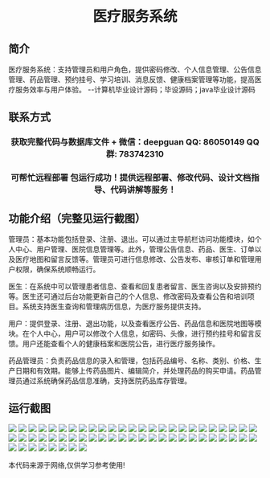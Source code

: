 <p><h1 align="center">医疗服务系统</h1></p>

## 简介
医疗服务系统：支持管理员和用户角色，提供密码修改、个人信息管理、公告信息管理、药品管理、预约挂号、学习培训、消息反馈、健康档案管理等功能，提高医疗服务效率与用户体验。    --计算机毕业设计源码；毕设源码；java毕业设计源码


## 联系方式
<p><h3 align="center">获取完整代码与数据库文件 + 微信：deepguan QQ: 86050149 QQ群: 783742310</h3></p>
<p><h3 align="center">可帮忙远程部署 包运行成功！提供远程部署、修改代码、设计文档指导、代码讲解等服务！</h3></p>

## 功能介绍（完整见运行截图）
管理员：基本功能包括登录、注册、退出。可以通过主导航栏访问功能模块，如个人中心、用户管理、医院信息管理等。此外，管理公告信息、药品、医生、订单以及医疗地图和留言反馈等。管理员可进行信息修改、公告发布、审核订单和管理用户权限，确保系统顺畅运行。

医生：在系统中可以管理患者信息、查看和回复患者留言、医生咨询以及安排预约等。医生还可通过后台功能更新自己的个人信息、修改密码及查看公告和培训项目。系统支持医生查询和管理病历信息，为医疗服务提供支持。

用户：提供登录、注册、退出功能，以及查看医疗公告、药品信息和医院地图等模块。在个人中心，用户可以修改个人信息，如密码、头像，进行预约挂号和留言反馈。用户还能查看个人的健康档案和医院公告，进行医疗服务操作。

药品管理员：负责药品信息的录入和管理，包括药品编号、名称、类别、价格、生产日期和有效期。能够上传药品图片、编辑简介，并处理药品的购买申请。药品管理员通过系统确保药品信息准确，支持医院药品库存管理。


## 运行截图
![](https://bs-1329754181.cos.ap-shanghai.myqcloud.com/spring/MedicalServiceSystem/img/001.jpg)
![](https://bs-1329754181.cos.ap-shanghai.myqcloud.com/spring/MedicalServiceSystem/img/002.jpg)
![](https://bs-1329754181.cos.ap-shanghai.myqcloud.com/spring/MedicalServiceSystem/img/003.jpg)
![](https://bs-1329754181.cos.ap-shanghai.myqcloud.com/spring/MedicalServiceSystem/img/004.jpg)
![](https://bs-1329754181.cos.ap-shanghai.myqcloud.com/spring/MedicalServiceSystem/img/005.jpg)
![](https://bs-1329754181.cos.ap-shanghai.myqcloud.com/spring/MedicalServiceSystem/img/006.jpg)
![](https://bs-1329754181.cos.ap-shanghai.myqcloud.com/spring/MedicalServiceSystem/img/007.jpg)
![](https://bs-1329754181.cos.ap-shanghai.myqcloud.com/spring/MedicalServiceSystem/img/008.jpg)
![](https://bs-1329754181.cos.ap-shanghai.myqcloud.com/spring/MedicalServiceSystem/img/009.jpg)
![](https://bs-1329754181.cos.ap-shanghai.myqcloud.com/spring/MedicalServiceSystem/img/010.jpg)
![](https://bs-1329754181.cos.ap-shanghai.myqcloud.com/spring/MedicalServiceSystem/img/011.jpg)
![](https://bs-1329754181.cos.ap-shanghai.myqcloud.com/spring/MedicalServiceSystem/img/012.jpg)
![](https://bs-1329754181.cos.ap-shanghai.myqcloud.com/spring/MedicalServiceSystem/img/013.jpg)
![](https://bs-1329754181.cos.ap-shanghai.myqcloud.com/spring/MedicalServiceSystem/img/014.jpg)
![](https://bs-1329754181.cos.ap-shanghai.myqcloud.com/spring/MedicalServiceSystem/img/015.jpg)
![](https://bs-1329754181.cos.ap-shanghai.myqcloud.com/spring/MedicalServiceSystem/img/016.jpg)
![](https://bs-1329754181.cos.ap-shanghai.myqcloud.com/spring/MedicalServiceSystem/img/017.jpg)
![](https://bs-1329754181.cos.ap-shanghai.myqcloud.com/spring/MedicalServiceSystem/img/018.jpg)
![](https://bs-1329754181.cos.ap-shanghai.myqcloud.com/spring/MedicalServiceSystem/img/019.jpg)
![](https://bs-1329754181.cos.ap-shanghai.myqcloud.com/spring/MedicalServiceSystem/img/020.jpg)
![](https://bs-1329754181.cos.ap-shanghai.myqcloud.com/spring/MedicalServiceSystem/img/021.jpg)
![](https://bs-1329754181.cos.ap-shanghai.myqcloud.com/spring/MedicalServiceSystem/img/022.jpg)
![](https://bs-1329754181.cos.ap-shanghai.myqcloud.com/spring/MedicalServiceSystem/img/023.jpg)
![](https://bs-1329754181.cos.ap-shanghai.myqcloud.com/spring/MedicalServiceSystem/img/024.jpg)
![](https://bs-1329754181.cos.ap-shanghai.myqcloud.com/spring/MedicalServiceSystem/img/025.jpg)
![](https://bs-1329754181.cos.ap-shanghai.myqcloud.com/spring/MedicalServiceSystem/img/026.jpg)
![](https://bs-1329754181.cos.ap-shanghai.myqcloud.com/spring/MedicalServiceSystem/img/027.jpg)
![](https://bs-1329754181.cos.ap-shanghai.myqcloud.com/spring/MedicalServiceSystem/img/028.jpg)
![](https://bs-1329754181.cos.ap-shanghai.myqcloud.com/spring/MedicalServiceSystem/img/029.jpg)
![](https://bs-1329754181.cos.ap-shanghai.myqcloud.com/spring/MedicalServiceSystem/img/030.jpg)
![](https://bs-1329754181.cos.ap-shanghai.myqcloud.com/spring/MedicalServiceSystem/img/031.jpg)
![](https://bs-1329754181.cos.ap-shanghai.myqcloud.com/spring/MedicalServiceSystem/img/032.jpg)
![](https://bs-1329754181.cos.ap-shanghai.myqcloud.com/spring/MedicalServiceSystem/img/033.jpg)
![](https://bs-1329754181.cos.ap-shanghai.myqcloud.com/spring/MedicalServiceSystem/img/034.jpg)
![](https://bs-1329754181.cos.ap-shanghai.myqcloud.com/spring/MedicalServiceSystem/img/035.jpg)
![](https://bs-1329754181.cos.ap-shanghai.myqcloud.com/spring/MedicalServiceSystem/img/036.jpg)
![](https://bs-1329754181.cos.ap-shanghai.myqcloud.com/spring/MedicalServiceSystem/img/037.jpg)
![](https://bs-1329754181.cos.ap-shanghai.myqcloud.com/spring/MedicalServiceSystem/img/038.jpg)
![](https://bs-1329754181.cos.ap-shanghai.myqcloud.com/spring/MedicalServiceSystem/img/039.jpg)
![](https://bs-1329754181.cos.ap-shanghai.myqcloud.com/spring/MedicalServiceSystem/img/040.jpg)
![](https://bs-1329754181.cos.ap-shanghai.myqcloud.com/spring/MedicalServiceSystem/img/041.jpg)
![](https://bs-1329754181.cos.ap-shanghai.myqcloud.com/spring/MedicalServiceSystem/img/042.jpg)
![](https://bs-1329754181.cos.ap-shanghai.myqcloud.com/spring/MedicalServiceSystem/img/043.jpg)
![](https://bs-1329754181.cos.ap-shanghai.myqcloud.com/spring/MedicalServiceSystem/img/044.jpg)
![](https://bs-1329754181.cos.ap-shanghai.myqcloud.com/spring/MedicalServiceSystem/img/045.jpg)
![](https://bs-1329754181.cos.ap-shanghai.myqcloud.com/spring/MedicalServiceSystem/img/046.jpg)
![](https://bs-1329754181.cos.ap-shanghai.myqcloud.com/spring/MedicalServiceSystem/img/047.jpg)
![](https://bs-1329754181.cos.ap-shanghai.myqcloud.com/spring/MedicalServiceSystem/img/048.jpg)
![](https://bs-1329754181.cos.ap-shanghai.myqcloud.com/spring/MedicalServiceSystem/img/049.jpg)
![](https://bs-1329754181.cos.ap-shanghai.myqcloud.com/spring/MedicalServiceSystem/img/050.jpg)
![](https://bs-1329754181.cos.ap-shanghai.myqcloud.com/spring/MedicalServiceSystem/img/051.jpg)
![](https://bs-1329754181.cos.ap-shanghai.myqcloud.com/spring/MedicalServiceSystem/img/052.jpg)
![](https://bs-1329754181.cos.ap-shanghai.myqcloud.com/spring/MedicalServiceSystem/img/053.jpg)
![](https://bs-1329754181.cos.ap-shanghai.myqcloud.com/spring/MedicalServiceSystem/img/054.jpg)
![](https://bs-1329754181.cos.ap-shanghai.myqcloud.com/spring/MedicalServiceSystem/img/055.jpg)
![](https://bs-1329754181.cos.ap-shanghai.myqcloud.com/spring/MedicalServiceSystem/img/056.jpg)
![](https://bs-1329754181.cos.ap-shanghai.myqcloud.com/spring/MedicalServiceSystem/img/057.jpg)
![](https://bs-1329754181.cos.ap-shanghai.myqcloud.com/spring/MedicalServiceSystem/img/058.jpg)

<p>本代码来源于网络,仅供学习参考使用!</p>
